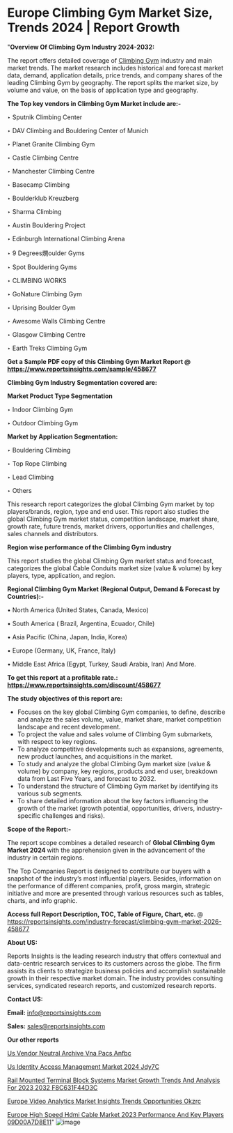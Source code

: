 # Europe Climbing Gym Market Size, Trends 2024 | Report Growth
 
"<strong>Overview Of Climbing Gym Industry 2024-2032:</strong>

The report offers detailed coverage of <a href=https://www.reportsinsights.com/sample/458677>Climbing Gym</a> industry and main market trends. The market research includes historical and forecast market data, demand, application details, price trends, and company shares of the leading Climbing Gym by geography. The report splits the market size, by volume and value, on the basis of application type and geography.

<strong>The Top key vendors in Climbing Gym Market include are:- </strong>

‣ Sputnik Climbing Center

‣ DAV Climbing and Bouldering Center of Munich

‣ Planet Granite Climbing Gym

‣ Castle Climbing Centre

‣ Manchester Climbing Centre

‣ Basecamp Climbing

‣ Boulderklub Kreuzberg

‣ Sharma Climbing

‣ Austin Bouldering Project

‣ Edinburgh International Climbing Arena

‣ 9 Degrees燘oulder Gyms

‣ Spot Bouldering Gyms

‣ CLIMBING WORKS

‣ GoNature Climbing Gym

‣ Uprising Boulder Gym

‣ Awesome Walls Climbing Centre

‣ Glasgow Climbing Centre

‣ Earth Treks Climbing Gym

<strong>Get a Sample PDF copy of this Climbing Gym Market Report </strong><strong>@ <a href=https://www.reportsinsights.com/sample/458677 style=color:#0000ff;>https://www.reportsinsights.com/sample/458677</a> </strong>

<strong>Climbing Gym Industry Segmentation covered are:</strong>

<strong>Market Product Type Segmentation</strong>

‣ Indoor Climbing Gym

‣ Outdoor Climbing Gym

<strong>Market by Application Segmentation:</strong>

‣ Bouldering Climbing

‣ Top Rope Climbing

‣ Lead Climbing

‣ Others

This research report categorizes the global Climbing Gym market by top players/brands, region, type and end user. This report also studies the global Climbing Gym market status, competition landscape, market share, growth rate, future trends, market drivers, opportunities and challenges, sales channels and distributors.

<strong>Region wise performance of the Climbing Gym industry</strong><strong> </strong>

This report studies the global Climbing Gym market status and forecast, categorizes the global Cable Conduits market size (value &amp; volume) by key players, type, application, and region. 

<strong>Regional Climbing Gym Market (Regional Output, Demand &amp; Forecast by Countries):-</strong>

• North America (United States, Canada, Mexico)

• South America ( Brazil, Argentina, Ecuador, Chile)

• Asia Pacific (China, Japan, India, Korea)

• Europe (Germany, UK, France, Italy)

• Middle East Africa (Egypt, Turkey, Saudi Arabia, Iran) And More.

<strong>To get this report at a profitable rate.: <a href=https://www.reportsinsights.com/discount/458677 style=color:#0000ff;>https://www.reportsinsights.com/discount/458677</a></strong>

<strong>The study objectives of this report are:</strong>
<ul>
  <li>Focuses on the key global Climbing Gym companies, to define, describe and analyze the sales volume, value, market share, market competition landscape and recent development.</li>
  <li>To project the value and sales volume of Climbing Gym submarkets, with respect to key regions.</li>
  <li>To analyze competitive developments such as expansions, agreements, new product launches, and acquisitions in the market.</li>
  <li>To study and analyze the global Climbing Gym market size (value &amp; volume) by company, key regions, products and end user, breakdown data from Last Five Years, and forecast to 2032.</li>
  <li>To understand the structure of Climbing Gym market by identifying its various sub segments.</li>
  <li>To share detailed information about the key factors influencing the growth of the market (growth potential, opportunities, drivers, industry-specific challenges and risks).</li>
</ul>
<strong>Scope of the Report:-</strong><strong> </strong>

The report scope combines a detailed research of <strong>Global Climbing Gym Market 2024 </strong>with the apprehension given in the advancement of the industry in certain regions.

The Top Companies Report is designed to contribute our buyers with a snapshot of the industry’s most influential players. Besides, information on the performance of different companies, profit, gross margin, strategic initiative and more are presented through various resources such as tables, charts, and info graphic.

<strong>Access full Report Description, TOC, Table of Figure, Chart, etc. </strong>@   <a href=https://reportsinsights.com/industry-forecast/climbing-gym-market-2026-458677 style=color:#0000ff;>https://reportsinsights.com/industry-forecast/climbing-gym-market-2026-458677</a>

<strong>About US:</strong>

Reports Insights is the leading research industry that offers contextual and data-centric research services to its customers across the globe. The firm assists its clients to strategize business policies and accomplish sustainable growth in their respective market domain. The industry provides consulting services, syndicated research reports, and customized research reports.

<strong>Contact US:</strong>

<p class=""""><b>Email:</b> <a href=mailto:info@reportsinsights.com>info@reportsinsights.com</a></p>
<p class=""""><b>Sales:</b> <a href=mailto:sales@reportsinsights.com>sales@reportsinsights.com</a></p>

<strong>Our other reports</strong>

<a href=https://www.linkedin.com/pulse/us-vendor-neutral-archive-vna-pacs-anfbc/>Us Vendor Neutral Archive Vna Pacs Anfbc</a>

<a href=https://www.linkedin.com/pulse/us-identity-access-management-market-2024-jdy7c/>Us Identity Access Management Market 2024 Jdy7C</a>

<a href=https://medium.com/@jadhaosuchit578/rail-mounted-terminal-block-systems-market-growth-trends-and-analysis-for-2023-2032-f8c631f44d3c>Rail Mounted Terminal Block Systems Market Growth Trends And Analysis For 2023 2032 F8C631F44D3C</a>

<a href=https://www.linkedin.com/pulse/europe-video-analytics-market-insights-trends-opportunities-okzrc/>Europe Video Analytics Market Insights Trends Opportunities Okzrc</a>

<a href=https://medium.com/@g65914336/europe-high-speed-hdmi-cable-market-2023-performance-and-key-players-09d00a7d8e11>Europe High Speed Hdmi Cable Market 2023 Performance And Key Players 09D00A7D8E11</a>"
![image](https://github.com/daminid12/RImarketresearch/assets/158430485/8ae9de16-2c89-492f-ac16-9ab2ae01533e)
